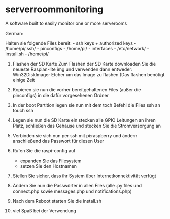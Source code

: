 # serverroommonitoring
A software built to easily monitor one or more serverooms

German:

Halten sie folgende Files bereit:
	- ssh keys + authorized keys - /home/pi/.ssh/
	- pinconfigs - /home/pi/
	- interfaces - /etc/network/
	- install.sh - /home/pi/

1) Flashen der SD Karte
	Zum Flashen der SD Karte downloaden Sie die neueste Raspian-lite img und verwenden dann entweder:
		Win32DiskImager
		Etcher
	um das Image zu flashen (Das flashen benötigt einige Zeit

2) Kopieren sie nun die vorher bereitgehaltenen Files (außer die pinconfigs) in die dafür vorgesehenen Ordner

3) In der boot Partition legen sie nun mit dem toch Befehl die Files ssh an
	touch ssh

4) Legen sie nun die SD Karte ein stecken alle GPIO Leitungen an ihren Platz, schließen das Gehäuse und stecken
Sie die Stromversorgung an

5) Verbinden sie sich nun per ssh mit pi:raspberry und ändern anschließend das Passwort für diesen User

6) Rufen Sie die raspi-config auf
	- expanden Sie das Filesystem
	- setzen Sie den Hostnamen
	
7) Stellen Sie sicher, dass ihr System über Internetkonnektivität verfügt

8) Ändern Sie nun die Passwörter in allen Files (alle .py files und connect.php sowie messages.php und notifications.php)

9) Nach dem Reboot starten Sie die install.sh

10) viel Spaß bei der Verwendung                                